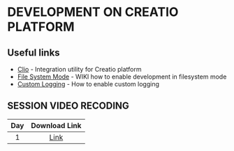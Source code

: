 # DEVELOPMENT ON CREATIO PLATFORM

## Useful links
- [Clio][clio] - Integration utility for Creatio platform
- [File System Mode][fsmode] - WIKI how to enable development in filesystem mode
- [Custom Logging][nlog] - How to enable custom logging



## SESSION VIDEO RECODING
|Day|Download Link|
|:--:|:--:|
|1|[Link][d1v]|
<!-- 
|2|[Link][d2v]|
|3|[Link][d3v]|
|4|[Link][d4v]|
|5|[Link][d5v]|
|6|[Link][d6v]|
|7|[Link][d7v]|
|8|[Link][d8v]|
 -->


<!-- Named Links -->
[d1v]: https://creatio-global.zoom.us/rec/share/DvyvQtYX7Nyry9qFEp_ykASA1zyr6a24hIX6pJNiq8LrK-AtgouPI0JpeGjHfhsQ.Cn2p_EDTcjAZCEHW?startTime=1621259950000
<!-- Video 
[d2v]: 
[d3v]: 
[d4v]: 
[d5v]: 
[d6v]: 
[d7v]: 
[d8v]: 
Links -->


<!-- Links -->
[clio]:https://github.com/Advance-Technologies-Foundation/clio
[fsmode]:https://github.com/Academy-Creatio/TrainingProgramm/wiki/Enable-development-in-FileSystem-Mode
[nlog]:https://github.com/Academy-Creatio/TrainingProgramm/wiki/Custom-Logging-with-NLog